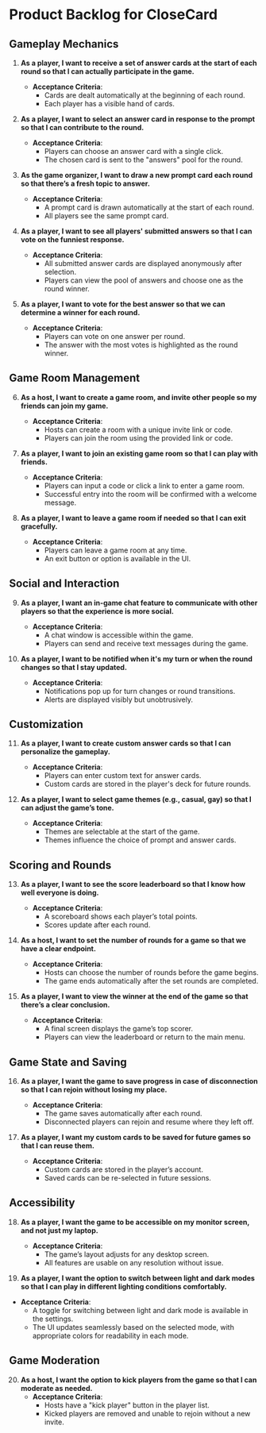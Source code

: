 # Product Backlog for CloseCard

## Gameplay Mechanics
1. **As a player, I want to receive a set of answer cards at the start of each round so that I can actually participate in the game.**
   - **Acceptance Criteria**: 
     - Cards are dealt automatically at the beginning of each round.
     - Each player has a visible hand of cards.

2. **As a player, I want to select an answer card in response to the prompt so that I can contribute to the round.**
   - **Acceptance Criteria**: 
     - Players can choose an answer card with a single click.
     - The chosen card is sent to the "answers" pool for the round.

3. **As the game organizer, I want to draw a new prompt card each round so that there’s a fresh topic to answer.**
   - **Acceptance Criteria**:
     - A prompt card is drawn automatically at the start of each round.
     - All players see the same prompt card.

4. **As a player, I want to see all players' submitted answers so that I can vote on the funniest response.**
   - **Acceptance Criteria**:
     - All submitted answer cards are displayed anonymously after selection.
     - Players can view the pool of answers and choose one as the round winner.

5. **As a player, I want to vote for the best answer so that we can determine a winner for each round.**
   - **Acceptance Criteria**:
     - Players can vote on one answer per round.
     - The answer with the most votes is highlighted as the round winner.

## Game Room Management
6. **As a host, I want to create a game room, and invite other people so my friends can join my game.**
   - **Acceptance Criteria**:
     - Hosts can create a room with a unique invite link or code.
     - Players can join the room using the provided link or code.

7. **As a player, I want to join an existing game room so that I can play with friends.**
   - **Acceptance Criteria**:
     - Players can input a code or click a link to enter a game room.
     - Successful entry into the room will be confirmed with a welcome message.

8. **As a player, I want to leave a game room if needed so that I can exit gracefully.**
   - **Acceptance Criteria**:
     - Players can leave a game room at any time.
     - An exit button or option is available in the UI.

## Social and Interaction
9. **As a player, I want an in-game chat feature to communicate with other players so that the experience is more social.**
   - **Acceptance Criteria**:
     - A chat window is accessible within the game.
     - Players can send and receive text messages during the game.

10. **As a player, I want to be notified when it's my turn or when the round changes so that I stay updated.**
    - **Acceptance Criteria**:
      - Notifications pop up for turn changes or round transitions.
      - Alerts are displayed visibly but unobtrusively.

## Customization
11. **As a player, I want to create custom answer cards so that I can personalize the gameplay.**
    - **Acceptance Criteria**:
      - Players can enter custom text for answer cards.
      - Custom cards are stored in the player's deck for future rounds.

12. **As a player, I want to select game themes (e.g., casual, gay) so that I can adjust the game’s tone.**
    - **Acceptance Criteria**:
      - Themes are selectable at the start of the game.
      - Themes influence the choice of prompt and answer cards.

## Scoring and Rounds
13. **As a player, I want to see the score leaderboard so that I know how well everyone is doing.**
    - **Acceptance Criteria**:
      - A scoreboard shows each player’s total points.
      - Scores update after each round.

14. **As a host, I want to set the number of rounds for a game so that we have a clear endpoint.**
    - **Acceptance Criteria**:
      - Hosts can choose the number of rounds before the game begins.
      - The game ends automatically after the set rounds are completed.

15. **As a player, I want to view the winner at the end of the game so that there’s a clear conclusion.**
    - **Acceptance Criteria**:
      - A final screen displays the game’s top scorer.
      - Players can view the leaderboard or return to the main menu.

## Game State and Saving
16. **As a player, I want the game to save progress in case of disconnection so that I can rejoin without losing my place.**
    - **Acceptance Criteria**:
      - The game saves automatically after each round.
      - Disconnected players can rejoin and resume where they left off.

17. **As a player, I want my custom cards to be saved for future games so that I can reuse them.**
    - **Acceptance Criteria**:
      - Custom cards are stored in the player’s account.
      - Saved cards can be re-selected in future sessions.

## Accessibility
18. **As a player, I want the game to be accessible on my monitor screen, and not just my laptop.**
    - **Acceptance Criteria**:
      - The game’s layout adjusts for any desktop screen.
      - All features are usable on any resolution without issue.

19. **As a player, I want the option to switch between light and dark modes so that I can play in different lighting conditions comfortably.**
   - **Acceptance Criteria**:
     - A toggle for switching between light and dark mode is available in the settings.
     - The UI updates seamlessly based on the selected mode, with appropriate colors for readability in each mode.

## Game Moderation
20. **As a host, I want the option to kick players from the game so that I can moderate as needed.**
    - **Acceptance Criteria**:
      - Hosts have a "kick player" button in the player list.
      - Kicked players are removed and unable to rejoin without a new invite.


